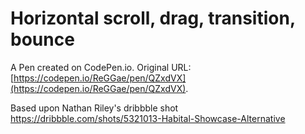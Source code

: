 # Horizontal scroll, drag, transition, bounce

A Pen created on CodePen.io. Original URL: [https://codepen.io/ReGGae/pen/QZxdVX](https://codepen.io/ReGGae/pen/QZxdVX).

Based upon Nathan Riley's dribbble shot https://dribbble.com/shots/5321013-Habital-Showcase-Alternative
